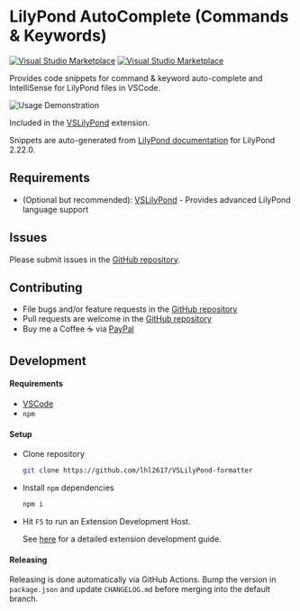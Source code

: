 # LilyPond AutoComplete (Commands & Keywords)

[![Visual Studio Marketplace](https://vsmarketplacebadge.apphb.com/version-short/lhl2617.lilypond-formatter.svg)](https://marketplace.visualstudio.com/items?itemName=lhl2617.lilypond-formatter)
[![Visual Studio Marketplace](https://vsmarketplacebadge.apphb.com/installs/lhl2617.lilypond-formatter.svg)](https://vsmarketplacebadge.apphb.com/installs/lhl2617.lilypond-formatter.svg)


Provides code snippets for command & keyword auto-complete and IntelliSense for LilyPond files in VSCode.

![Usage Demonstration](./assets/usage.gif)

Included in the [VSLilyPond](https://marketplace.visualstudio.com/items?itemName=lhl2617.vslilypond) extension.

Snippets are auto-generated from [LilyPond documentation](http://lilypond.org/doc/v2.22/Documentation/notation/lilypond-command-index) for LilyPond 2.22.0.

## Requirements

- (Optional but recommended): [VSLilyPond](https://marketplace.visualstudio.com/items?itemName=lhl2617.vslilypond) - Provides advanced LilyPond language support

## Issues

Please submit issues in the [GitHub repository](https://github.com/lhl2617/VSLilyPond-snippets).

## Contributing

- File bugs and/or feature requests in the [GitHub repository](https://github.com/lhl2617/VSLilyPond-snippets)
- Pull requests are welcome in the [GitHub repository](https://github.com/lhl2617/VSLilyPond-snippets)
- Buy me a Coffee ☕️ via [PayPal](https://paypal.me/lhl2617)

## Development

#### Requirements

- [VSCode](https://code.visualstudio.com/)
- `npm`

#### Setup

- Clone repository
  ```bash
  git clone https://github.com/lhl2617/VSLilyPond-formatter
  ```
- Install `npm` dependencies
  ```bash
  npm i
  ```
- Hit `F5` to run an Extension Development Host.

  See [here](https://code.visualstudio.com/api/get-started/your-first-extension) for a detailed extension development guide.

#### Releasing

Releasing is done automatically via GitHub Actions. Bump the version in `package.json` and update `CHANGELOG.md` before merging into the default branch.
